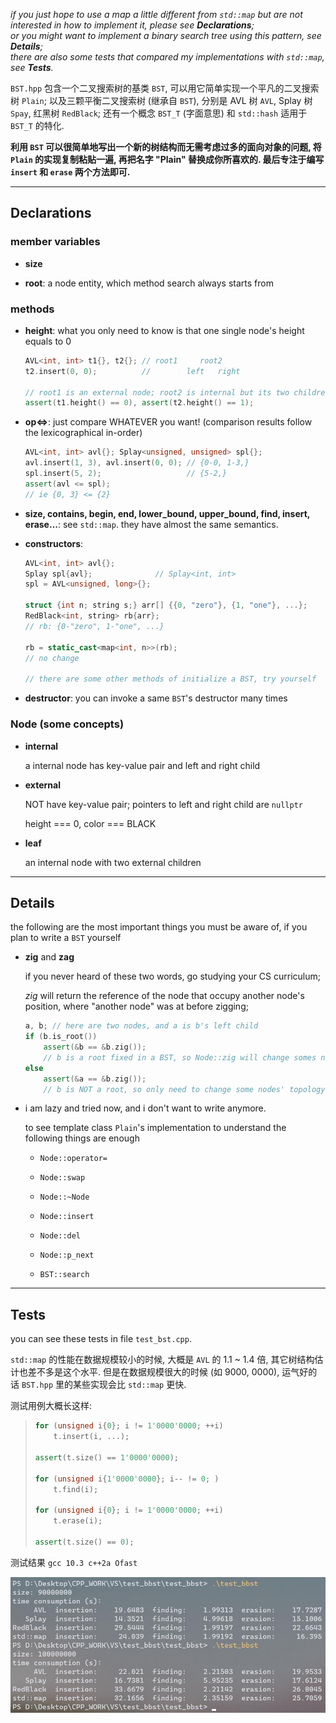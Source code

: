 *if you just hope to use a map a little different from `std::map` but are not interested in how to implement it, please see **Declarations**; <br>or you might want to implement a binary search tree using this pattern, see **Details**; <br>there are also some tests that compared my implementations with `std::map`, see **Tests**.* <br>

`BST.hpp` 包含一个二叉搜索树的基类 `BST`, 可以用它简单实现一个平凡的二叉搜索树 `Plain`; 以及三颗平衡二叉搜索树 (继承自 `BST`), 分别是 AVL 树 `AVL`, Splay 树 `Spay`, 红黑树 `RedBlack`; 还有一个概念 `BST_T` (字面意思) 和 `std::hash` 适用于 `BST_T` 的特化.

**利用 `BST` 可以很简单地写出一个新的树结构而无需考虑过多的面向对象的问题, 将 `Plain` 的实现复制粘贴一遍, 再把名字 "Plain" 替换成你所喜欢的. 最后专注于编写 `insert` 和 `erase` 两个方法即可.** 

________________

## Declarations

### member variables

- **size**

- **root**: a node entity, which method search always starts from

### methods

- **height**: what you only need to know is that one single node's height equals to 0

  ```C++
  AVL<int, int> t1{}, t2{}; // root1     root2
  t2.insert(0, 0);          //        left   right
  
  // root1 is an external node; root2 is internal but its two children are external, ie root2 is a leaf
  assert(t1.height() == 0), assert(t2.height() == 1);
  ```
  
- **op<=>**: just compare WHATEVER you want! (comparison results follow the lexicographical in-order)

  ```C++
  AVL<int, int> avl{}; Splay<unsigned, unsigned> spl{};
  avl.insert(1, 3), avl.insert(0, 0); // {0-0, 1-3,}
  spl.insert(5, 2);                   // {5-2,}
  assert(avl <= spl); 
  // ie {0, 3} <= {2}
  ```

- **size, contains, begin, end, lower_bound, upper_bound, find, insert, erase...**: see `std::map`. they have almost the same semantics.

- **constructors**: 

  ```C++
  AVL<int, int> avl{};
  Splay spl{avl};              // Splay<int, int>
  spl = AVL<unsigned, long>{}; 
  
  struct {int n; string s;} arr[] {{0, "zero"}, {1, "one"}, ...};
  RedBlack<int, string> rb{arr};
  // rb: {0-"zero", 1-"one", ...}
  
  rb = static_cast<map<int, n>>(rb);
  // no change
  
  // there are some other methods of initialize a BST, try yourself
  ```

- **destructor**: you can invoke a same `BST`'s destructor many times

### Node (some concepts)

- **internal**

  a internal node has key-value pair and left and right child

- **external**

  NOT have key-value pair; pointers to left and right child are `nullptr`

  height === 0, color === BLACK

- **leaf**

  an internal node with two external children

____________

## Details

the following are the most important things you must be aware of, if you plan to write a `BST` yourself

- **zig** and **zag**

  if you never heard of these two words, go studying your CS curriculum;

  *zig* will return the reference of the node that occupy another node's position, where "another node" was at before zigging;

  ```C++
  a, b; // here are two nodes, and a is b's left child
  if (b.is_root()) 
      assert(&b == &b.zig());
      // b is a root fixed in a BST, so Node::zig will change somes nodes' topology and values
  else
      assert(&a == &b.zig());
      // b is NOT a root, so only need to change some nodes' topology, ie pointers
  ```

- i am lazy and tried now, and i don't want to write anymore.

  to see template class `Plain`'s implementation to understand the following things are enough
  
  - `Node::operator=`
  
  - `Node::swap`
  
  - `Node::~Node`
  
  - `Node::insert`
  
  - `Node::del`
  
  - `Node::p_next`
  
  - `BST::search`
  

________

## Tests

you can see these tests in file `test_bst.cpp`.

`std::map` 的性能在数据规模较小的时候, 大概是 `AVL` 的 1.1 ~ 1.4 倍, 其它树结构估计也差不多是这个水平. 但是在数据规模很大的时候 (如 9000, 0000), 运气好的话 `BST.hpp` 里的某些实现会比 `std::map` 更快.

测试用例大概长这样:

> ```C++
> for (unsigned i{0}; i != 1'0000'0000; ++i)
>     t.insert(i, ...);
> 
> assert(t.size() == 1'0000'0000);
> 
> for (unsigned i{1'0000'0000}; i-- != 0; )
>     t.find(i);
>
> for (unsigned i{0}; i != 1'0000'0000; ++i)
>     t.erase(i);
> 
> assert(t.size() == 0);
> ```

测试结果 `gcc 10.3 c++2a Ofast`

![标准库, 你太让我失望啦~ 🤡](https://github.com/Shynur/Binary-Search-Tree/blob/main/.README/test_result.JPG?raw=true)
